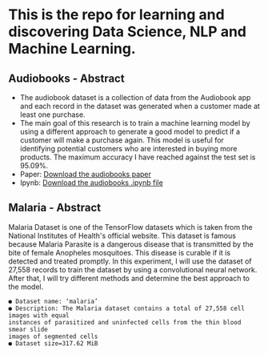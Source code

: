 # This is the repo for learning and discovering Data Science, NLP and Machine Learning.


## Audiobooks - Abstract
- The audiobook dataset is a collection of data from the Audiobook app and each
record in the dataset was generated when a customer made at least one purchase.
- The main goal of this research is to train a machine learning model by using a
different approach to generate a good model to predict if a customer will make a
purchase again. This model is useful for identifying potential customers who are interested in buying more products. The
maximum accuracy I have reached against the test set is 95.09%.
- Paper: [Download the audiobooks paper](https://github.com/hung-p/ml-playground/raw/main/audiobooks/audiobooks_report_paper.pdf) 
- Ipynb: [Download the audiobooks .ipynb file](https://github.com/hung-p/ml-playground/blob/main/audiobooks/audiobooks.ipynb) 

## Malaria - Abstract
Malaria Dataset is one of the TensorFlow datasets which is taken from the
National Institutes of Health's official website. This dataset is famous because Malaria
Parasite is a dangerous disease that is transmitted by the bite of female Anopheles
mosquitoes. This disease is curable if it is detected and treated promptly.
In this experiment, I will use the dataset of 27,558 records to train the dataset by
using a convolutional neural network. After that, I will try different methods and
determine the best approach to the model.
```
● Dataset name: ‘malaria’
● Description: The Malaria dataset contains a total of 27,558 cell images with equal
instances of parasitized and uninfected cells from the thin blood smear slide
images of segmented cells
● Dataset size=317.62 MiB
```


